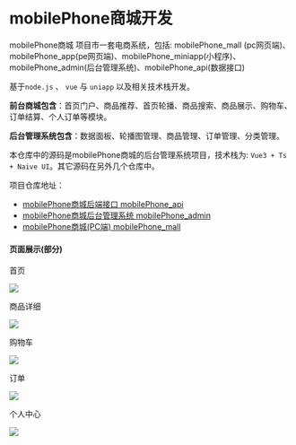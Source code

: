 # mobilePhone商城开发

mobilePhone商城 项目市一套电商系统，包括: mobilePhone_mall (pc网页端)、mobilePhone_app(pe网页端)、mobilePhone_miniapp(小程序)、mobilePhone_admin(后台管理系统)、mobilePhone_api(数据接口)

基于`node.js` 、 `vue`  与  `uniapp` 以及相关技术栈开发。

**前台商城包含**：首页门户、商品推荐、首页轮播、商品搜索、商品展示、购物车、订单结算、个人订单等模块。

**后台管理系统包含**：数据面板、轮播图管理、商品管理、订单管理、分类管理。

本仓库中的源码是mobilePhone商城的后台管理系统项目，技术栈为: `Vue3 + Ts + Naive UI`。其它源码在另外几个仓库中。

项目仓库地址：

- [mobilePhone商城后端接口 mobilePhone_api](https://github.com/BlackChao-Script/mobilePhone_api)
- [mobilePhone商城后台管理系统 mobilePhone_admin](https://github.com/BlackChao-Script/mobilePhone_admin)
- [mobilePhone商城(PC端) mobilePhone_mall](https://github.com/BlackChao-Script/mobilePhone_mall)

#### 页面展示(部分)

首页

![](https://cdn.jsdelivr.net/gh/hututu-tech/IMG-gongfeng@main/2022/04/02/62479d78a4767.png)

商品详细

![](https://s3.bmp.ovh/imgs/2022/04/03/743027f9c88b307d.png)

购物车

![](https://s3.bmp.ovh/imgs/2022/04/03/a79e334632845aca.png)

订单

![](https://s3.bmp.ovh/imgs/2022/04/03/70d15a4cdac34e68.png)

个人中心

![](https://s3.bmp.ovh/imgs/2022/04/03/13cac9406ea7de69.png)